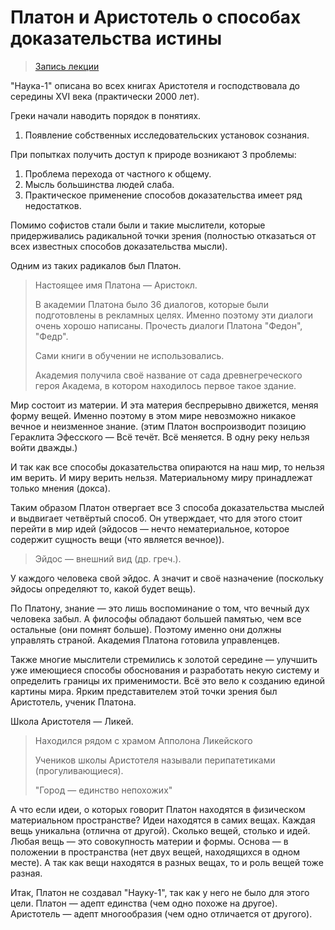 # Платон и Аристотель о способах доказательства истины

> [Запись лекции](https://drive.google.com/open?id=0B_ciiYZxHJLST2hLQ2Y2dGpZOXc)

"Наука-1" описана во всех книгах Аристотеля и господствовала до середины XVI века (практически 2000 лет).

Греки начали наводить порядок в понятиях.
1. Появление собственных исследовательских установок сознания.

При попытках получить доступ к природе возникают 3 проблемы:
1. Проблема перехода от частного к общему.
2. Мысль большинства людей слаба.
3. Практическое применение способов доказательства имеет ряд недостатков.


Помимо софистов стали были и такие мыслители, которые придерживались радикальной точки зрения (полностью отказаться от всех известных способов доказательства мысли).

Одним из таких радикалов был Платон.
> Настоящее имя Платона — Аристокл.
>
> В академии Платона было 36 диалогов, которые были подготовлены в рекламных целях.
> Именно поэтому эти диалоги очень хорошо написаны.
> Прочесть диалоги Платона "Федон", "Федр".
>
> Сами книги в обучении не использовались.
>
> Академия получила своё название от сада древнегреческого героя Академа, в котором находилось первое такое здание.

Мир состоит из материи.
И эта материя беспрерывно движется, меняя форму вещей.
Именно поэтому в этом мире невозможно никакое вечное и неизменное знание. (этим Платон воспроизводит позицию Гераклита Эфесского — Всё течёт. Всё меняется. В одну реку нельзя войти дважды.)

И так как все способы доказательства опираются на наш мир, то нельзя им верить.
И миру верить нельзя.
Материальному миру принадлежат только мнения (докса).

Таким образом Платон отвергает все 3 способа доказательства мыслей и выдвигает четвёртый способ.
Он утверждает, что для этого стоит перейти в мир идей (эйдосов — нечто нематериальное, которое содержит сущность вещи (что является вечное)).
> Эйдос — внешний вид (др. греч.).

У каждого человека свой эйдос.
А значит и своё назначение (поскольку эйдосы определяют то, какой будет вещь).

По Платону, знание — это лишь воспоминание о том, что вечный дух человека забыл.
А философы обладают большей памятью, чем все остальные (они помнят больше).
Поэтому именно они должны управлять страной.
Академия Платона готовила управленцев.



Также многие мыслители стремились к золотой середине — улучшить уже имеющиеся способы обоснования и разработать некую систему и определить границы их применимости.
Всё это вело к созданию единой картины мира.
Ярким представителем этой точки зрения был Аристотель, ученик Платона.

Школа Аристотеля — Ликей.
> Находился рядом с храмом Апполона Ликейского
>
> Учеников школы Аристотеля называли перипатетиками (прогуливающиеся).
>
> "Город — единство непохожих"

А что если идеи, о которых говорит Платон находятся в физическом материальном пространстве?
Идеи находятся в самих вещах.
Каждая вещь уникальна (отлична от другой).
Сколько вещей, столько и идей.
Любая вещь — это совокупность материи и формы.
Основа — в положении в пространства (нет двух вещей, находящихся в одном месте).
А так как вещи находятся в разных вещах, то и роль вещей тоже разная.

Итак, Платон не создавал "Науку-1", так как у него не было для этого цели.
Платон — адепт единства (чем одно похоже на другое).
Аристотель — адепт многообразия (чем одно отличается от другого).